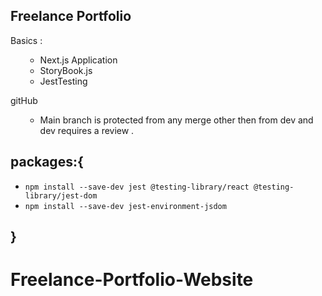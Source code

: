 ## Freelance Portfolio

Basics :

<ul>

- Next.js Application
- StoryBook.js
- JestTesting

</ul>

gitHub

<ul>

- Main branch is protected from any merge other then from dev and dev requires a review .

</ul>

## packages:{

- `npm install --save-dev jest @testing-library/react @testing-library/jest-dom`
- `npm install --save-dev jest-environment-jsdom`

## }

# Freelance-Portfolio-Website

